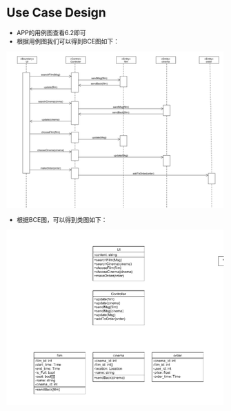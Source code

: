 # Use Case Design
- APP的用例图查看6.2即可
- 根据用例图我们可以得到BCE图如下：

![image](https://github.com/ABTicket/Dashboard/blob/master/image/ECB.png)

- 根据BCE图，可以得到类图如下：

![image](https://github.com/ABTicket/Dashboard/blob/master/image/view.png)
